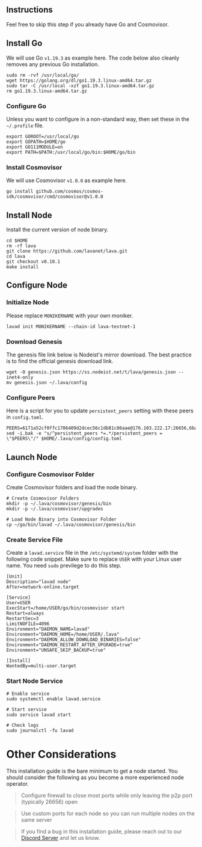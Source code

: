## Instructions
Feel free to skip this step if you already have Go and Cosmovisor.


## Install Go
We will use Go `v1.19.3` as example here. The code below also cleanly removes any previous Go installation.

```
sudo rm -rvf /usr/local/go/
wget https://golang.org/dl/go1.19.3.linux-amd64.tar.gz
sudo tar -C /usr/local -xzf go1.19.3.linux-amd64.tar.gz
rm go1.19.3.linux-amd64.tar.gz
```

### Configure Go
Unless you want to configure in a non-standard way, then set these in the `~/.profile` file.

```
export GOROOT=/usr/local/go
export GOPATH=$HOME/go
export GO111MODULE=on
export PATH=$PATH:/usr/local/go/bin:$HOME/go/bin
```


### Install Cosmovisor
We will use Cosmovisor `v1.0.0` as example here.

```
go install github.com/cosmos/cosmos-sdk/cosmovisor/cmd/cosmovisor@v1.0.0
```

## Install Node
Install the current version of node binary.

```
cd $HOME
rm -rf lava
git clone https://github.com/lavanet/lava.git
cd lava
git checkout v0.10.1
make install
```

## Configure Node
### Initialize Node
Please replace `MONIKERNAME` with your own moniker.

```
lavad init MONIKERNAME --chain-id lava-testnet-1
```

### Download Genesis
The genesis file link below is Nodeist's mirror download. The best practice is to find the official genesis download link.

```
wget -O genesis.json https://ss.nodeist.net/t/lava/genesis.json --inet4-only
mv genesis.json ~/.lava/config
```

### Configure Peers
Here is a script for you to update `persistent_peers` setting with these peers in `config.toml`.
```
PEERS=6171a52cf0ffc1706409d2dcec56c1db81c86aae@176.103.222.17:26656,6ba3b6ec03839afffa64c83e18ff80a681f4968d@65.108.194.40:21756,342dbbf200eb906eed6901cb5edf6d341b4ebc9b@170.64.140.230:26656,d5519e378247dfb61dfe90652d1fe3e2b3005a5b@65.109.68.190:14456,14ae45e7f2ff7491cfa686a8fcac7cc095bc38ff@213.239.217.52:39656,2c419186cd96b59fe8b3307c54c27d6805414aba@65.108.8.28:60756,5d24eb95fa5974af7bb03e370382537251ab6328@95.217.158.66:26656
sed -i.bak -e "s/^persistent_peers *=.*/persistent_peers = \"$PEERS\"/" $HOME/.lava/config/config.toml
```

## Launch Node
### Configure Cosmovisor Folder
Create Cosmovisor folders and load the node binary.

```
# Create Cosmovisor Folders
mkdir -p ~/.lava/cosmovisor/genesis/bin
mkdir -p ~/.lava/cosmovisor/upgrades

# Load Node Binary into Cosmovisor Folder
cp ~/go/bin/lavad ~/.lava/cosmovisor/genesis/bin
```

### Create Service File
Create a `lavad.service` file in the `/etc/systemd/system` folder with the following code snippet. Make sure to replace `USER` with your Linux user name. You need `sudo` previlege to do this step.

```
[Unit]
Description="lavad node"
After=network-online.target

[Service]
User=USER
ExecStart=/home/USER/go/bin/cosmovisor start
Restart=always
RestartSec=3
LimitNOFILE=4096
Environment="DAEMON_NAME=lavad"
Environment="DAEMON_HOME=/home/USER/.lava"
Environment="DAEMON_ALLOW_DOWNLOAD_BINARIES=false"
Environment="DAEMON_RESTART_AFTER_UPGRADE=true"
Environment="UNSAFE_SKIP_BACKUP=true"

[Install]
WantedBy=multi-user.target
```

### Start Node Service
```
# Enable service
sudo systemctl enable lavad.service

# Start service
sudo service lavad start

# Check logs
sudo journalctl -fu lavad
```

# Other Considerations
This installation guide is the bare minimum to get a node started. You should consider the following as you become a more experienced node operator.



> Configure firewall to close most ports while only leaving the p2p port (typically 26656) open

> Use custom ports for each node so you can run multiple nodes on the same server

> If you find a bug in this installation guide, please reach out to our [Discord Server](https://dc.nodeist.net) and let us know.
